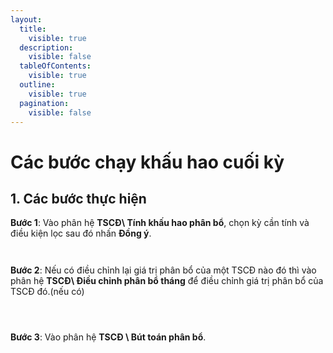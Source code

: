 ```yaml
---
layout:
  title:
    visible: true
  description:
    visible: false
  tableOfContents:
    visible: true
  outline:
    visible: true
  pagination:
    visible: false
---
```


# Các bước chạy khấu hao cuối kỳ

## 1.      Các bước thực hiện

**Bước 1**: Vào phân hệ **TSCĐ\ Tính khấu hao phân bổ**, chọn kỳ cần tính và điều kiện lọc sau đó nhấn **Đồng ý**.

<figure><img src=".gitbook/assets/sb_1 (2).png" alt=""><figcaption></figcaption></figure>

<figure><img src=".gitbook/assets/sb_2 (11).png" alt=""><figcaption></figcaption></figure>

**Bước 2**: Nếu có điều chỉnh lại giá trị phân bổ của một TSCĐ nào đó thì vào phân hệ **TSCĐ\ Điều chỉnh phân bổ tháng** để điều chỉnh giá trị phân bổ của TSCĐ đó.(nếu có)

<figure><img src=".gitbook/assets/sb_3 (33).png" alt=""><figcaption></figcaption></figure>

<figure><img src=".gitbook/assets/sb_4 (17).png" alt=""><figcaption></figcaption></figure>

<figure><img src=".gitbook/assets/sb_5 (2).png" alt=""><figcaption></figcaption></figure>

**Bước 3**: Vào phân hệ **TSCĐ \ Bút toán phân bổ**.

<figure><img src=".gitbook/assets/sb_6 (5).png" alt=""><figcaption></figcaption></figure>

<figure><img src=".gitbook/assets/sb_7 (3).png" alt=""><figcaption></figcaption></figure>
